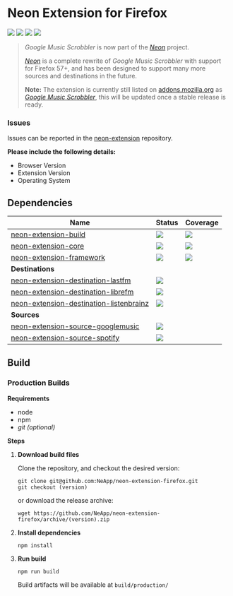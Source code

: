 # Neon Extension for Firefox
[![](https://img.shields.io/travis/NeApp/neon-extension-firefox.svg)](https://travis-ci.org/NeApp/neon-extension-firefox) [![](https://img.shields.io/github/release/NeApp/neon-extension-firefox.svg?label=stable)](https://github.com/NeApp/neon-extension-firefox/releases) [![](https://img.shields.io/bintray/v/neapp/neon-extension/neon-extension-firefox.svg?label=latest)](https://bintray.com/neapp/neon-extension/neon-extension-firefox) ![](https://img.shields.io/github/license/NeApp/neon-extension-firefox.svg)

> *Google Music Scrobbler* is now part of the [*Neon*](https://github.com/NeApp) project.
>
> [*Neon*](https://github.com/NeApp) is a complete rewrite of *Google Music Scrobbler* with support for Firefox 57+, and has been designed to support many more sources and destinations in the future.
>
> **Note:** The extension is currently still listed on [addons.mozilla.org](https://addons.mozilla.org) as [*Google Music Scrobbler*](https://addons.mozilla.org/en-US/firefox/addon/google-music-scrobbler/), this will be updated once a stable release is ready.

### Issues

Issues can be reported in the [neon-extension](https://github.com/NeApp/neon-extension) repository.

**Please include the following details:**

 - Browser Version
 - Extension Version
 - Operating System

## Dependencies

| Name                                                                                                        | Status                                                                                                                                                      | Coverage                                                                                                                                             |
|-------------------------------------------------------------------------------------------------------------|-------------------------------------------------------------------------------------------------------------------------------------------------------------|------------------------------------------------------------------------------------------------------------------------------------------------------|
| [neon-extension-build](https://github.com/NeApp/neon-extension-build)                                       | [![](https://img.shields.io/travis/NeApp/neon-extension-build.svg)](https://travis-ci.org/NeApp/neon-extension-build)                                       | [![](https://img.shields.io/coveralls/github/NeApp/neon-extension-build/master.svg)](https://coveralls.io/github/NeApp/neon-extension-build)         |
| [neon-extension-core](https://github.com/NeApp/neon-extension-core)                                         | [![](https://img.shields.io/travis/NeApp/neon-extension-core.svg)](https://travis-ci.org/NeApp/neon-extension-core)                                         | [![](https://img.shields.io/coveralls/github/NeApp/neon-extension-core/master.svg)](https://coveralls.io/github/NeApp/neon-extension-core)           |
| [neon-extension-framework](https://github.com/NeApp/neon-extension-framework)                               | [![](https://img.shields.io/travis/NeApp/neon-extension-framework.svg)](https://travis-ci.org/NeApp/neon-extension-framework)                               | [![](https://img.shields.io/coveralls/github/NeApp/neon-extension-framework/master.svg)](https://coveralls.io/github/NeApp/neon-extension-framework) |
| **Destinations**                                                                                            |                                                                                                                                                             |  |
| [neon-extension-destination-lastfm](https://github.com/NeApp/neon-extension-destination-lastfm)             | [![](https://img.shields.io/travis/NeApp/neon-extension-destination-lastfm.svg)](https://travis-ci.org/NeApp/neon-extension-destination-lastfm)             |  |
| [neon-extension-destination-librefm](https://github.com/NeApp/neon-extension-destination-librefm)           | [![](https://img.shields.io/travis/NeApp/neon-extension-destination-librefm.svg)](https://travis-ci.org/NeApp/neon-extension-destination-librefm)           |  |
| [neon-extension-destination-listenbrainz](https://github.com/NeApp/neon-extension-destination-listenbrainz) | [![](https://img.shields.io/travis/NeApp/neon-extension-destination-listenbrainz.svg)](https://travis-ci.org/NeApp/neon-extension-destination-listenbrainz) |  |
| **Sources**                                                                                                 |                                                                                                                                                             |  |
| [neon-extension-source-googlemusic](https://github.com/NeApp/neon-extension-source-googlemusic)             | [![](https://img.shields.io/travis/NeApp/neon-extension-source-googlemusic.svg)](https://travis-ci.org/NeApp/neon-extension-source-googlemusic)             |  |
| [neon-extension-source-spotify](https://github.com/NeApp/neon-extension-source-spotify)                     | [![](https://img.shields.io/travis/NeApp/neon-extension-source-spotify.svg)](https://travis-ci.org/NeApp/neon-extension-source-spotify)                     |  |

## Build

### Production Builds

**Requirements**

 - node
 - npm
 - *git (optional)*

**Steps**

1. **Download build files**

    Clone the repository, and checkout the desired version:

    ```
    git clone git@github.com:NeApp/neon-extension-firefox.git
    git checkout (version)
    ```

    or download the release archive:

    ```
    wget https://github.com/NeApp/neon-extension-firefox/archive/(version).zip
    ```

2. **Install dependencies**

    ```
    npm install
    ```

3. **Run build**

    ```
    npm run build
    ```

    Build artifacts will be available at `build/production/`
